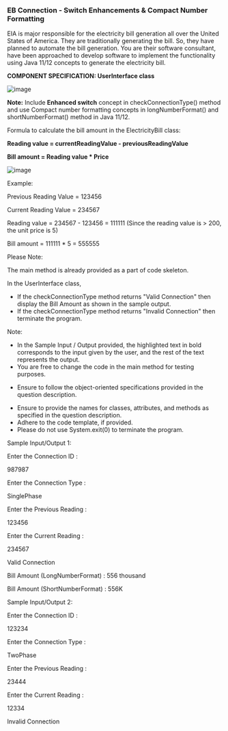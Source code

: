 ### EB Connection - Switch Enhancements & Compact Number Formatting

EIA is major responsible for the electricity bill generation all over the United States of America. They are traditionally generating the bill. So, they have planned to automate the bill generation. You are their software consultant, have been approached to develop software to implement the functionality using Java 11/12 concepts to generate the electricity bill.  

**COMPONENT SPECIFICATION: UserInterface class**

![image](https://github.com/abhisheks008/Cognizant-Java-FSE-Hands-ons-2023/assets/68724349/7368dd11-3303-4bc7-a8a0-60ae8dc53d03)

**Note:** Include **Enhanced switch** concept in checkConnectionType() method and use Compact number formatting concepts in  longNumberFormat() and shortNumberFormat() method in Java 11/12.

Formula to calculate the bill amount in the ElectricityBill class: 

**Reading value = currentReadingValue - previousReadingValue**

**Bill amount = Reading value * Price**

![image](https://github.com/abhisheks008/Cognizant-Java-FSE-Hands-ons-2023/assets/68724349/08bc35a0-d672-4c34-9e34-739970480f00)

 Example:

Previous Reading Value = 123456 

Current Reading Value = 234567 

Reading value = 234567 - 123456 = 111111 (Since the reading value is > 200, the unit price is 5) 

Bill amount = 111111 * 5 = 555555

 

Please Note: 

The main method is already provided as a part of code skeleton.

In the UserInterface class, 

- If the checkConnectionType method returns "Valid Connection" then display the Bill Amount as shown in the sample output.
- If the checkConnectionType method returns "Invalid Connection" then terminate the program. 

Note: 

- In the Sample Input / Output provided, the highlighted text in bold corresponds to the input given by the user, and the rest of the text represents the output. 
- You are free to change the code in the main method for testing purposes. 
* Ensure to follow the object-oriented specifications provided in the question description. 
- Ensure to provide the names for classes, attributes, and methods as specified in the question description. 
- Adhere to the code template, if provided.
- Please do not use System.exit(0) to terminate the program.


Sample Input/Output 1:  

Enter the Connection ID : 

987987 

Enter the Connection Type : 

SinglePhase 

Enter the Previous Reading : 

123456 

Enter the Current Reading : 

234567 

Valid Connection 

Bill Amount (LongNumberFormat) : 556 thousand 

Bill Amount (ShortNumberFormat) : 556K 

  

 

Sample Input/Output 2: 

Enter the Connection ID : 

123234 

Enter the Connection Type : 

TwoPhase 

Enter the Previous Reading : 

23444 

Enter the Current Reading : 

12334 

Invalid Connection 

